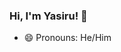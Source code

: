 ### Hi, I'm Yasiru! 👋


<!-- Here are some ideas to get you started: -->

<!-- - 🔭 I’m currently working on ... -->
<!-- - 🌱 I’m currently learning JavaScript -->
<!-- - 👯 I’m looking to collaborate on ... -->
<!-- - 🤔 I’m looking for help with ... -->
<!-- - 💬 Ask me about ... -->
<!-- - 📫 How to reach me: ... -->
- 😄 Pronouns: He/Him
<!-- - ⚡ Fun fact: ... -->
